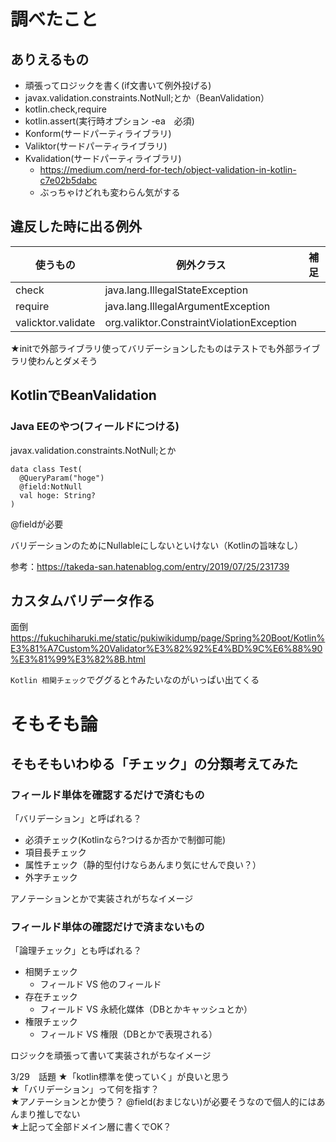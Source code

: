 # 調べたこと

## ありえるもの
* 頑張ってロジックを書く(if文書いて例外投げる)
* javax.validation.constraints.NotNull;とか（BeanValidation）
* kotlin.check,require
* kotlin.assert(実行時オプション -ea　必須)
* Konform(サードパーティライブラリ)
* Valiktor(サードパーティライブラリ)
* Kvalidation(サードパーティライブラリ)
    * https://medium.com/nerd-for-tech/object-validation-in-kotlin-c7e02b5dabc
    * ぶっちゃけどれも変わらん気がする
    
## 違反した時に出る例外

| 使うもの | 例外クラス | 補足 |
| ---- | ---- | ---- |
| check | java.lang.IllegalStateException |  |
| require | java.lang.IllegalArgumentException |  |
| valicktor.validate | org.valiktor.ConstraintViolationException |  |

★initで外部ライブラリ使ってバリデーションしたものはテストでも外部ライブラリ使わんとダメそう

## KotlinでBeanValidation

### Java EEのやつ(フィールドにつける)
javax.validation.constraints.NotNull;とか

```
data class Test(
  @QueryParam("hoge")
  @field:NotNull
  val hoge: String?
)
```
@fieldが必要

バリデーションのためにNullableにしないといけない（Kotlinの旨味なし）

参考：https://takeda-san.hatenablog.com/entry/2019/07/25/231739

## カスタムバリデータ作る

面倒
https://fukuchiharuki.me/static/pukiwikidump/page/Spring%20Boot/Kotlin%E3%81%A7Custom%20Validator%E3%82%92%E4%BD%9C%E6%88%90%E3%81%99%E3%82%8B.html

`Kotlin 相関チェック`でググると↑みたいなのがいっぱい出てくる

# そもそも論

## そもそもいわゆる「チェック」の分類考えてみた

### フィールド単体を確認するだけで済むもの

「バリデーション」と呼ばれる？

* 必須チェック(Kotlinなら?つけるか否かで制御可能)
* 項目長チェック
* 属性チェック（静的型付けならあんまり気にせんで良い？）
* 外字チェック

アノテーションとかで実装されがちなイメージ

### フィールド単体の確認だけで済まないもの

「論理チェック」とも呼ばれる？

* 相関チェック
    * フィールド VS 他のフィールド
* 存在チェック
    * フィールド VS 永続化媒体（DBとかキャッシュとか） 
* 権限チェック
    * フィールド VS 権限（DBとかで表現される）

ロジックを頑張って書いて実装されがちなイメージ

3/29　話題
★「kotlin標準を使っていく」が良いと思う<br>
★「バリデーション」って何を指す？<br>
★アノテーションとか使う？ @field(おまじない)が必要そうなので個人的にはあんまり推しでない<br>
★上記って全部ドメイン層に書くでOK？<br>
